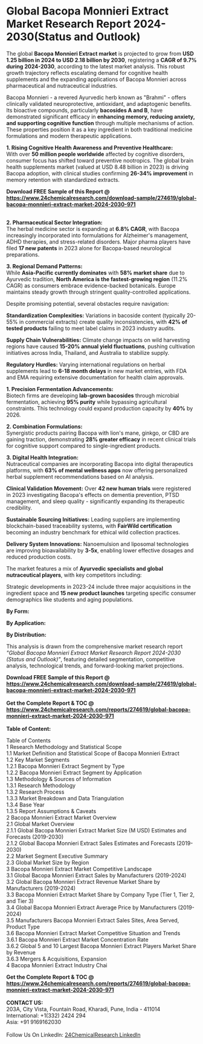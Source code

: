 <h1>Global Bacopa Monnieri Extract Market Research Report 2024-2030(Status and Outlook)</h1><p>The global <strong>Bacopa Monnieri Extract market</strong> is projected to grow from <strong>USD 1.25 billion in 2024 to USD 2.18 billion by 2030</strong>, registering a <strong>CAGR of 9.7% during 2024-2030</strong>, according to the latest market analysis. This robust growth trajectory reflects escalating demand for cognitive health supplements and the expanding applications of Bacopa Monnieri across pharmaceutical and nutraceutical industries.</p><p>Bacopa Monnieri - a revered Ayurvedic herb known as "Brahmi" - offers clinically validated neuroprotective, antioxidant, and adaptogenic benefits. Its bioactive compounds, particularly <strong>bacosides A and B</strong>, have demonstrated significant efficacy in <strong>enhancing memory, reducing anxiety, and supporting cognitive function</strong> through multiple mechanisms of action. These properties position it as a key ingredient in both traditional medicine formulations and modern therapeutic applications.</p><p><strong>1. Rising Cognitive Health Awareness and Preventive Healthcare:</strong><br>
With over <strong>50 million people worldwide</strong> affected by cognitive disorders, consumer focus has shifted toward preventive nootropics. The global brain health supplements market (valued at USD 8.48 billion in 2023) is driving Bacopa adoption, with clinical studies confirming <strong>26-34% improvement</strong> in memory retention with standardized extracts.</p><div><b>Download FREE Sample of this Report @ 
            <a href="https://www.24chemicalresearch.com/download-sample/274619/global-bacopa-monnieri-extract-market-2024-2030-971">
            https://www.24chemicalresearch.com/download-sample/274619/global-bacopa-monnieri-extract-market-2024-2030-971</a></b></div><br><p><strong>2. Pharmaceutical Sector Integration:</strong><br>
The herbal medicine sector is expanding at <strong>6.8% CAGR</strong>, with Bacopa increasingly incorporated into formulations for Alzheimer's management, ADHD therapies, and stress-related disorders. Major pharma players have filed <strong>17 new patents</strong> in 2023 alone for Bacopa-based neurological preparations.</p><p><strong>3. Regional Demand Patterns:</strong><br>
While <strong>Asia-Pacific currently dominates</strong> with <strong>58% market share</strong> due to Ayurvedic tradition, <strong>North America is the fastest-growing region</strong> (11.2% CAGR) as consumers embrace evidence-backed botanicals. Europe maintains steady growth through stringent quality-controlled applications.</p><p>Despite promising potential, several obstacles require navigation:</p><p><strong>Standardization Complexities:</strong> Variations in bacoside content (typically 20-55% in commercial extracts) create quality inconsistencies, with <strong>42% of tested products</strong> failing to meet label claims in 2023 industry audits.</p><p><strong>Supply Chain Vulnerabilities:</strong> Climate change impacts on wild harvesting regions have caused <strong>15-20% annual yield fluctuations</strong>, pushing cultivation initiatives across India, Thailand, and Australia to stabilize supply.</p><p><strong>Regulatory Hurdles:</strong> Varying international regulations on herbal supplements lead to <strong>6-18 month delays</strong> in new market entries, with FDA and EMA requiring extensive documentation for health claim approvals.</p><p><strong>1. Precision Fermentation Advancements:</strong><br>
Biotech firms are developing <strong>lab-grown bacosides</strong> through microbial fermentation, achieving <strong>95% purity</strong> while bypassing agricultural constraints. This technology could expand production capacity by <strong>40%</strong> by 2026.</p><p><strong>2. Combination Formulations:</strong><br>
Synergistic products pairing Bacopa with lion's mane, ginkgo, or CBD are gaining traction, demonstrating <strong>28% greater efficacy</strong> in recent clinical trials for cognitive support compared to single-ingredient products.</p><p><strong>3. Digital Health Integration:</strong><br>
Nutraceutical companies are incorporating Bacopa into digital therapeutics platforms, with <strong>63% of mental wellness apps</strong> now offering personalized herbal supplement recommendations based on AI analysis.</p><p><strong>Clinical Validation Movement:</strong> Over <strong>42 new human trials</strong> were registered in 2023 investigating Bacopa's effects on dementia prevention, PTSD management, and sleep quality - significantly expanding its therapeutic credibility.</p><p><strong>Sustainable Sourcing Initiatives:</strong> Leading suppliers are implementing blockchain-based traceability systems, with <strong>FairWild certification</strong> becoming an industry benchmark for ethical wild collection practices.</p><p><strong>Delivery System Innovations:</strong> Nanoemulsion and liposomal technologies are improving bioavailability by <strong>3-5x</strong>, enabling lower effective dosages and reduced production costs.</p><p>The market features a mix of <strong>Ayurvedic specialists and global nutraceutical players</strong>, with key competitors including:</p><p>Strategic developments in 2023-24 include three major acquisitions in the ingredient space and <strong>15 new product launches</strong> targeting specific consumer demographics like students and aging populations.</p><p><strong>By Form:</strong>
		</p><p><strong>By Application:</strong>
		</p><p><strong>By Distribution:</strong>
		</p><p>This analysis is drawn from the comprehensive market research report <em>"Global Bacopa Monnieri Extract Market Research Report 2024-2030 (Status and Outlook)"</em>, featuring detailed segmentation, competitive analysis, technological trends, and forward-looking market projections.</p><div><b>Download FREE Sample of this Report @ 
            <a href="https://www.24chemicalresearch.com/download-sample/274619/global-bacopa-monnieri-extract-market-2024-2030-971">
            https://www.24chemicalresearch.com/download-sample/274619/global-bacopa-monnieri-extract-market-2024-2030-971</a></b></div><br><div><b>Get the Complete Report & TOC @ 
            <a href="https://www.24chemicalresearch.com/reports/274619/global-bacopa-monnieri-extract-market-2024-2030-971">
            https://www.24chemicalresearch.com/reports/274619/global-bacopa-monnieri-extract-market-2024-2030-971</a></b></div><br>
            <b>Table of Content:</b><p>Table of Contents<br />
1 Research Methodology and Statistical Scope<br />
1.1 Market Definition and Statistical Scope of Bacopa Monnieri Extract<br />
1.2 Key Market Segments<br />
1.2.1 Bacopa Monnieri Extract Segment by Type<br />
1.2.2 Bacopa Monnieri Extract Segment by Application<br />
1.3 Methodology & Sources of Information<br />
1.3.1 Research Methodology<br />
1.3.2 Research Process<br />
1.3.3 Market Breakdown and Data Triangulation<br />
1.3.4 Base Year<br />
1.3.5 Report Assumptions & Caveats<br />
2 Bacopa Monnieri Extract Market Overview<br />
2.1 Global Market Overview<br />
2.1.1 Global Bacopa Monnieri Extract Market Size (M USD) Estimates and Forecasts (2019-2030)<br />
2.1.2 Global Bacopa Monnieri Extract Sales Estimates and Forecasts (2019-2030)<br />
2.2 Market Segment Executive Summary<br />
2.3 Global Market Size by Region<br />
3 Bacopa Monnieri Extract Market Competitive Landscape<br />
3.1 Global Bacopa Monnieri Extract Sales by Manufacturers (2019-2024)<br />
3.2 Global Bacopa Monnieri Extract Revenue Market Share by Manufacturers (2019-2024)<br />
3.3 Bacopa Monnieri Extract Market Share by Company Type (Tier 1, Tier 2, and Tier 3)<br />
3.4 Global Bacopa Monnieri Extract Average Price by Manufacturers (2019-2024)<br />
3.5 Manufacturers Bacopa Monnieri Extract Sales Sites, Area Served, Product Type<br />
3.6 Bacopa Monnieri Extract Market Competitive Situation and Trends<br />
3.6.1 Bacopa Monnieri Extract Market Concentration Rate<br />
3.6.2 Global 5 and 10 Largest Bacopa Monnieri Extract Players Market Share by Revenue<br />
3.6.3 Mergers & Acquisitions, Expansion<br />
4 Bacopa Monnieri Extract Industry Chai</p><div><b>Get the Complete Report & TOC @ 
            <a href="https://www.24chemicalresearch.com/reports/274619/global-bacopa-monnieri-extract-market-2024-2030-971">
            https://www.24chemicalresearch.com/reports/274619/global-bacopa-monnieri-extract-market-2024-2030-971</a></b></div><br><b>CONTACT US:</b><br>
            203A, City Vista, Fountain Road, Kharadi, Pune, India - 411014<br>
            International: +1(332) 2424 294<br>
            Asia: +91 9169162030 <br><br>
            Follow Us On LinkedIn: <a href="https://www.linkedin.com/company/24chemicalresearch/">24ChemicalResearch LinkedIn</a>
